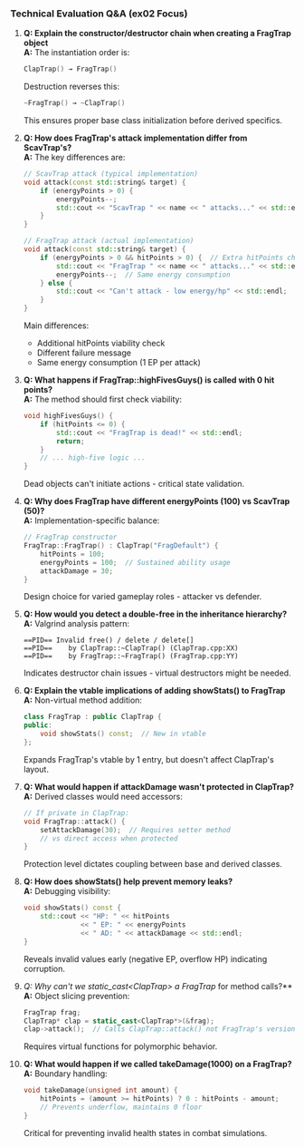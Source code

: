 ### Technical Evaluation Q&A (ex02 Focus)

1. **Q: Explain the constructor/destructor chain when creating a FragTrap object**  
   **A:** The instantiation order is:
   ```cpp
   ClapTrap() → FragTrap()
   ```
   Destruction reverses this:
   ```cpp
   ~FragTrap() → ~ClapTrap()
   ```
   This ensures proper base class initialization before derived specifics.

2. **Q: How does FragTrap's attack implementation differ from ScavTrap's?**  
   **A:** The key differences are:
   ```cpp
   // ScavTrap attack (typical implementation)
   void attack(const std::string& target) {
       if (energyPoints > 0) {
           energyPoints--;
           std::cout << "ScavTrap " << name << " attacks..." << std::endl;
       }
   }
   
   // FragTrap attack (actual implementation)
   void attack(const std::string& target) {
       if (energyPoints > 0 && hitPoints > 0) {  // Extra hitPoints check
           std::cout << "FragTrap " << name << " attacks..." << std::endl;
           energyPoints--;  // Same energy consumption
       } else {
           std::cout << "Can't attack - low energy/hp" << std::endl;
       }
   }
   ```
   Main differences:
   - Additional hitPoints viability check
   - Different failure message
   - Same energy consumption (1 EP per attack)

3. **Q: What happens if FragTrap::highFivesGuys() is called with 0 hit points?**  
   **A:** The method should first check viability:
   ```cpp
   void highFivesGuys() {
       if (hitPoints <= 0) {
           std::cout << "FragTrap is dead!" << std::endl;
           return;
       }
       // ... high-five logic ...
   }
   ```
   Dead objects can't initiate actions - critical state validation.

4. **Q: Why does FragTrap have different energyPoints (100) vs ScavTrap (50)?**  
   **A:** Implementation-specific balance:
   ```cpp
   // FragTrap constructor
   FragTrap::FragTrap() : ClapTrap("FragDefault") {
       hitPoints = 100;
       energyPoints = 100;  // Sustained ability usage
       attackDamage = 30;
   }
   ```
   Design choice for varied gameplay roles - attacker vs defender.

5. **Q: How would you detect a double-free in the inheritance hierarchy?**  
   **A:** Valgrind analysis pattern:
   ```text
   ==PID== Invalid free() / delete / delete[]
   ==PID==    by ClapTrap::~ClapTrap() (ClapTrap.cpp:XX)
   ==PID==    by FragTrap::~FragTrap() (FragTrap.cpp:YY)
   ```
   Indicates destructor chain issues - virtual destructors might be needed.

6. **Q: Explain the vtable implications of adding showStats() to FragTrap**  
   **A:** Non-virtual method addition:
   ```cpp
   class FragTrap : public ClapTrap {
   public:
       void showStats() const;  // New in vtable
   };
   ```
   Expands FragTrap's vtable by 1 entry, but doesn't affect ClapTrap's layout.

7. **Q: What would happen if attackDamage wasn't protected in ClapTrap?**  
   **A:** Derived classes would need accessors:
   ```cpp
   // If private in ClapTrap:
   void FragTrap::attack() {
       setAttackDamage(30);  // Requires setter method
       // vs direct access when protected
   }
   ```
   Protection level dictates coupling between base and derived classes.

8. **Q: How does showStats() help prevent memory leaks?**  
   **A:** Debugging visibility:
   ```cpp
   void showStats() const {
       std::cout << "HP: " << hitPoints 
                 << " EP: " << energyPoints
                 << " AD: " << attackDamage << std::endl;
   }
   ```
   Reveals invalid values early (negative EP, overflow HP) indicating corruption.

9. **Q: Why can't we static_cast<ClapTrap*> a FragTrap* for method calls?**  
   **A:** Object slicing prevention:
   ```cpp
   FragTrap frag;
   ClapTrap* clap = static_cast<ClapTrap*>(&frag);
   clap->attack();  // Calls ClapTrap::attack() not FragTrap's version
   ```
   Requires virtual functions for polymorphic behavior.

10. **Q: What would happen if we called takeDamage(1000) on a FragTrap?**  
    **A:** Boundary handling:
    ```cpp
    void takeDamage(unsigned int amount) {
        hitPoints = (amount >= hitPoints) ? 0 : hitPoints - amount;
        // Prevents underflow, maintains 0 floor
    }
    ```
    Critical for preventing invalid health states in combat simulations.